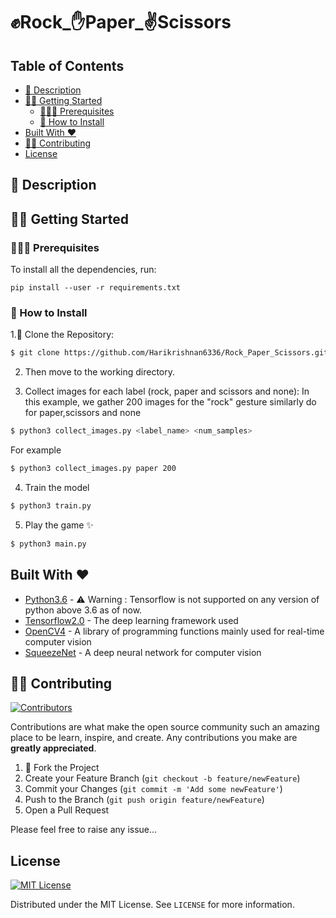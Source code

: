 # ✊Rock_✋Paper_✌Scissors

## Table of Contents

- [📘 Description](#-description)
- [🏃‍♂️ Getting Started](#-getting-started)
  * [👨🏻‍🏫  Prerequisites](#--prerequisites)
  * [🔧 How to Install](#--how-to-install)
- [Built With ❤️](#-built-with)
- [💁🏻 Contributing](#-contributing)
- [License](#license)



## 📘 Description



## 🏃‍♂️ Getting Started






### 👨🏻‍🏫  Prerequisites

To install all the dependencies, run:

``` pip install --user -r requirements.txt ```


### 🔧 How to Install

1.👯 Clone the Repository:
```sh
$ git clone https://github.com/Harikrishnan6336/Rock_Paper_Scissors.git 
```

2. Then move to the working directory.

3. Collect images for each label (rock, paper and scissors and none):
In this example, we gather 200 images for the "rock" gesture similarly do for paper,scissors and none
```sh
$ python3 collect_images.py <label_name> <num_samples> 
```
For example
```sh
$ python3 collect_images.py paper 200 
```

4. Train the model
```sh
$ python3 train.py 
```

5. Play the game ✨
```sh
$ python3 main.py
```


## Built With ❤️ 

* [Python3.6](https://docs.python.org/3.6/) - ⚠️️ Warning : Tensorflow is not supported on any version of python above 3.6 as of now.
* [Tensorflow2.0](https://www.tensorflow.org/) - The deep learning framework used
* [OpenCV4](https://opencv.org/) - A library of programming functions mainly used for real-time computer vision
* [SqueezeNet](https://github.com/rcmalli/keras-squeezenet) - A deep neural network for computer vision 


## 💁🏻 Contributing
[![Contributors][contributors-shield]][contributors-url]


Contributions are what make the open source community such an amazing place to be learn, inspire, and create. Any contributions you make are **greatly appreciated**.

1. 🍴 Fork the Project
2. Create your Feature Branch (`git checkout -b feature/newFeature`)
3. Commit your Changes (`git commit -m 'Add some newFeature'`)
4. Push to the Branch (`git push origin feature/newFeature`)
5. Open a Pull Request

Please feel free to raise any issue...


## License
[![MIT License][license-shield]][license-url]

Distributed under the MIT License. See `LICENSE` for more information.

[license-shield]: https://img.shields.io/github/license/othneildrew/Best-README-Template.svg?style=flat-square
[license-url]: https://github.com/Harikrishnan6336/Rock_Paper_Scissors/blob/master/LICENSE
[contributors-shield]: https://img.shields.io/github/contributors/othneildrew/Best-README-Template.svg?style=flat-square
[contributors-url]: https://github.com/Harikrishnan6336/Rock_Paper_Scissors/graphs/contributors
